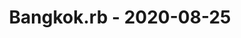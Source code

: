 ---
layout: post
title: Bangkok.rb - 2020-08-25
datetime: '2020-08-25 19:00:00 +0700'
name: Bangkok.rb
external_url: https://www.meetup.com/bangkok-rb/events/271788447/
online_event: false
year_month: 2020-08
---